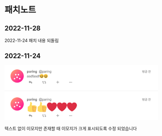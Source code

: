 # 패치노트

## 2022-11-28

2022-11-24 패치 내용 되돌림

## 2022-11-24

![Emoji size](./images/20221124-emoji-size-changed.png)

텍스트 없이 이모지만 존재할 때 이모지가 크게 표시되도록 수정 되었습니다
